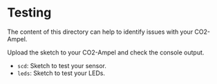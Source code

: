 # Testing

The content of this directory can help to identify issues with your CO2-Ampel.

Upload the sketch to your CO2-Ampel and check the console output.


- `scd`: Sketch to test your sensor.
- `leds`: Sketch to test your LEDs.
